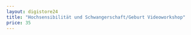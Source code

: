 ```yaml
---
layout: digistore24
title: "Hochsensibilität und Schwangerschaft/Geburt Videoworkshop"
price: 35
---
```

